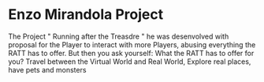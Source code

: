 # Enzo Mirandola Project

The Project " Running after the Treasdre " he was desenvolved with proposal for the Player to interact with more Players, abusing everything the RATT has to offer.
But then you ask yourself: What the RATT has to offer for you? 
    Travel between the Virtual World and Real World, Explore real places, have pets and monsters
 
